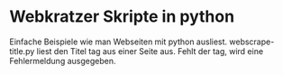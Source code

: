 # Webkratzer Skripte in python
Einfache Beispiele wie man Webseiten mit python ausliest.
webscrape-title.py liest den Titel tag aus einer Seite aus. Fehlt der tag,
wird eine Fehlermeldung ausgegeben.
